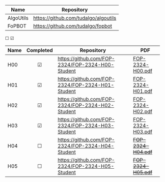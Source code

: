 | Name      | Repository                           |
|-----------|--------------------------------------|
| AlgoUtils | https://github.com/tudalgo/algoutils |
| FoPBOT    | https://github.com/tudalgo/fopbot    |

&#x2610;
&#x2611;

| Name | Completed | Repository                                       | PDF                                               |
|------|:---------:|--------------------------------------------------|---------------------------------------------------|
| H00  | &#x2611;  | https://github.com/FOP-2324/FOP-2324-H00-Student | [FOP-2324-H00.pdf](pdf/FOP-2324-H00-darkmode.pdf) |
| H01  | &#x2611;  | https://github.com/FOP-2324/FOP-2324-H01-Student | [FOP-2324-H01.pdf](pdf/FOP-2324-H01-darkmode.pdf) |
| H02  | &#x2611;  | https://github.com/FOP-2324/FOP-2324-H02-Student | [FOP-2324-H02.pdf](pdf/FOP-2324-H02-darkmode.pdf) |
| H03  | &#x2611;  | https://github.com/FOP-2324/FOP-2324-H03-Student | [FOP-2324-H03.pdf](pdf/FOP-2324-H03-darkmode.pdf) |
| H04  | &#x2610;  | https://github.com/FOP-2324/FOP-2324-H04-Student | ~~[FOP-2324-H04.pdf](pdf/FOP-2324-H04-darkmode.pdf)~~ |
| H05  | &#x2610;  | https://github.com/FOP-2324/FOP-2324-H05-Student | ~~[FOP-2324-H05.pdf](pdf/FOP-2324-H05-darkmode.pdf)~~ |